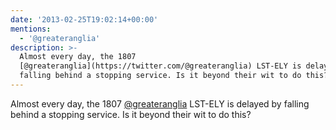 ```yaml
---
date: '2013-02-25T19:02:14+00:00'
mentions:
  - '@greateranglia'
description: >-
  Almost every day, the 1807
  [@greateranglia](https://twitter.com/@greateranglia) LST-ELY is delayed by
  falling behind a stopping service. Is it beyond their wit to do this?
---
```

Almost every day, the 1807 [@greateranglia](https://twitter.com/@greateranglia) LST-ELY is delayed by falling behind a stopping service. Is it beyond their wit to do this?
